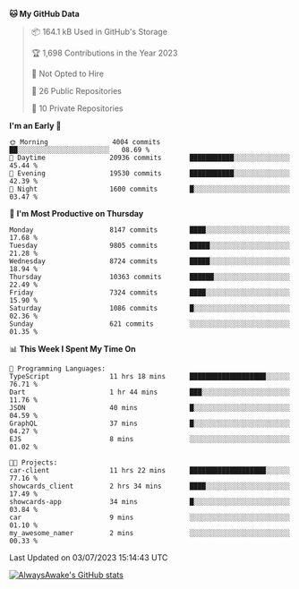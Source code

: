 <!--START_SECTION:waka-->
**🐱 My GitHub Data** 

> 📦 164.1 kB Used in GitHub's Storage 
 > 
> 🏆 1,698 Contributions in the Year 2023
 > 
> 🚫 Not Opted to Hire
 > 
> 📜 26 Public Repositories 
 > 
> 🔑 10 Private Repositories 
 > 
**I'm an Early 🐤** 

```text
🌞 Morning                4004 commits        ██░░░░░░░░░░░░░░░░░░░░░░░   08.69 % 
🌆 Daytime                20936 commits       ███████████░░░░░░░░░░░░░░   45.44 % 
🌃 Evening                19530 commits       ███████████░░░░░░░░░░░░░░   42.39 % 
🌙 Night                  1600 commits        █░░░░░░░░░░░░░░░░░░░░░░░░   03.47 % 
```
📅 **I'm Most Productive on Thursday** 

```text
Monday                   8147 commits        ████░░░░░░░░░░░░░░░░░░░░░   17.68 % 
Tuesday                  9805 commits        █████░░░░░░░░░░░░░░░░░░░░   21.28 % 
Wednesday                8724 commits        █████░░░░░░░░░░░░░░░░░░░░   18.94 % 
Thursday                 10363 commits       ██████░░░░░░░░░░░░░░░░░░░   22.49 % 
Friday                   7324 commits        ████░░░░░░░░░░░░░░░░░░░░░   15.90 % 
Saturday                 1086 commits        █░░░░░░░░░░░░░░░░░░░░░░░░   02.36 % 
Sunday                   621 commits         ░░░░░░░░░░░░░░░░░░░░░░░░░   01.35 % 
```


📊 **This Week I Spent My Time On** 

```text
💬 Programming Languages: 
TypeScript               11 hrs 18 mins      ███████████████████░░░░░░   76.71 % 
Dart                     1 hr 44 mins        ███░░░░░░░░░░░░░░░░░░░░░░   11.76 % 
JSON                     40 mins             █░░░░░░░░░░░░░░░░░░░░░░░░   04.59 % 
GraphQL                  37 mins             █░░░░░░░░░░░░░░░░░░░░░░░░   04.27 % 
EJS                      8 mins              ░░░░░░░░░░░░░░░░░░░░░░░░░   01.02 % 

🐱‍💻 Projects: 
car-client               11 hrs 22 mins      ███████████████████░░░░░░   77.16 % 
showcards_client         2 hrs 34 mins       ████░░░░░░░░░░░░░░░░░░░░░   17.49 % 
showcards-app            34 mins             █░░░░░░░░░░░░░░░░░░░░░░░░   03.84 % 
car                      9 mins              ░░░░░░░░░░░░░░░░░░░░░░░░░   01.10 % 
my_awesome_namer         2 mins              ░░░░░░░░░░░░░░░░░░░░░░░░░   00.33 % 
```


 Last Updated on 03/07/2023 15:14:43 UTC
<!--END_SECTION:waka-->

[![AlwaysAwake's GitHub stats](https://github-readme-stats.vercel.app/api?username=AlwaysAwake&show_icons=true&theme=github_dark&count_private=true)](https://github.com/AlwaysAwake/AlwaysAwake)
